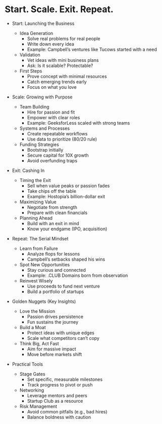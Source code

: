 # Start. Scale. Exit. Repeat.

- Start: Launching the Business

  - Idea Generation
    - Solve real problems for real people
    - Write down every idea
    - Example: Campbell’s ventures like Tucows started with a need
  - Validation
    - Vet ideas with mini business plans
    - Ask: Is it scalable? Protectable?
  - First Steps
    - Prove concept with minimal resources
    - Catch emerging trends early
    - Focus on what you love
- Scale: Growing with Purpose

  - Team Building
    - Hire for passion and fit
    - Empower with clear roles
    - Example: GeeksforLess scaled with strong teams
  - Systems and Processes
    - Create repeatable workflows
    - Use data to prioritize (80/20 rule)
  - Funding Strategies
    - Bootstrap initially
    - Secure capital for 10X growth
    - Avoid overfunding traps
- Exit: Cashing In

  - Timing the Exit
    - Sell when value peaks or passion fades
    - Take chips off the table
    - Example: Hostopia’s billion-dollar exit
  - Maximizing Value
    - Negotiate from strength
    - Prepare with clean financials
  - Planning Ahead
    - Build with an exit in mind
    - Know your endgame (IPO, acquisition)
- Repeat: The Serial Mindset

  - Learn from Failure
    - Analyze flops for lessons
    - Campbell’s setbacks shaped his wins
  - Spot New Opportunities
    - Stay curious and connected
    - Example: .CLUB Domains born from observation
  - Reinvest Wisely
    - Use proceeds to fund next venture
    - Build a portfolio of startups
- Golden Nuggets (Key Insights)

  - Love the Mission
    - Passion drives persistence
    - Fun sustains the journey
  - Build a Moat
    - Protect ideas with unique edges
    - Scale what competitors can’t copy
  - Think Big, Act Fast
    - Aim for massive impact
    - Move before markets shift
- Practical Tools

  - Stage Gates
    - Set specific, measurable milestones
    - Track progress to pivot or push
  - Networking
    - Leverage mentors and peers
    - Startup Club as a resource
  - Risk Management
    - Avoid common pitfalls (e.g., bad hires)
    - Balance boldness with caution
